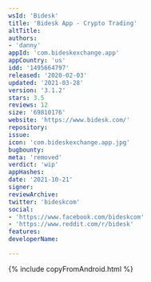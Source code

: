```yaml
---
wsId: 'Bidesk'
title: 'Bidesk App - Crypto Trading'
altTitle: 
authors:
- 'danny'
appId: 'com.bideskexchange.app'
appCountry: 'us'
idd: '1495664797'
released: '2020-02-03'
updated: '2021-03-28'
version: '3.1.2'
stars: 3.5
reviews: 12
size: '69810176'
website: 'https://www.bidesk.com/'
repository: 
issue: 
icon: 'com.bideskexchange.app.jpg'
bugbounty: 
meta: 'removed'
verdict: 'wip'
appHashes: 
date: '2021-10-21'
signer: 
reviewArchive: 
twitter: 'bideskcom'
social:
- 'https://www.facebook.com/bideskcom'
- 'https://www.reddit.com/r/bidesk'
features: 
developerName: 

---
```


{% include copyFromAndroid.html %}
